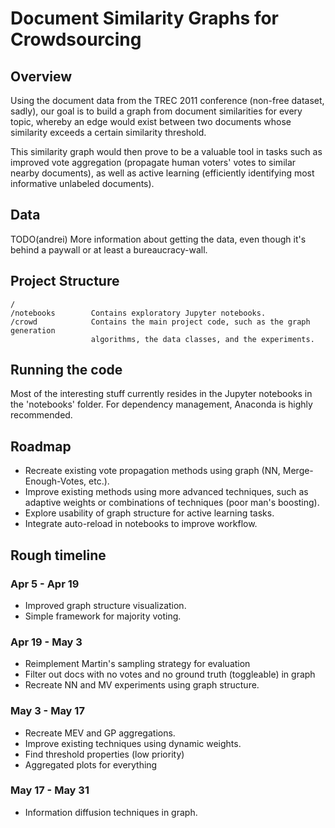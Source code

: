 # Document Similarity Graphs for Crowdsourcing


## Overview

Using the document data from the TREC 2011 conference (non-free dataset, sadly),
our goal is to build a graph from document similarities for every topic,
whereby an edge would exist between two documents whose similarity exceeds
a certain similarity threshold.

This similarity graph would then prove to be a valuable tool in tasks such as
improved vote aggregation (propagate human voters' votes to similar nearby
documents), as well as active learning (efficiently identifying most
informative unlabeled documents).


## Data

TODO(andrei) More information about getting the data, even though it's behind
a paywall or at least a bureaucracy-wall.


## Project Structure

```
/
/notebooks        Contains exploratory Jupyter notebooks.
/crowd            Contains the main project code, such as the graph generation
                  algorithms, the data classes, and the experiments.
```

## Running the code

Most of the interesting stuff currently resides in the Jupyter notebooks in the
'notebooks' folder. For dependency management, Anaconda is highly recommended.


## Roadmap

 * Recreate existing vote propagation methods using graph (NN,
   Merge-Enough-Votes, etc.).
 * Improve existing methods using more advanced techniques, such as adaptive
   weights or combinations of techniques (poor man's boosting).
 * Explore usability of graph structure for active learning tasks.
 * Integrate auto-reload in notebooks to improve workflow.

## Rough timeline

### Apr 5 - Apr 19
 * Improved graph structure visualization.
 * Simple framework for majority voting.

### Apr 19 - May 3
 * Reimplement Martin's sampling strategy for evaluation
 * Filter out docs with no votes and no ground truth (toggleable) in graph
 * Recreate NN and MV experiments using graph structure.

### May 3 - May 17
 * Recreate MEV and GP aggregations.
 * Improve existing techniques using dynamic weights.
 * Find threshold properties (low priority)
 * Aggregated plots for everything

### May 17 - May 31
 * Information diffusion techniques in graph.

### 

